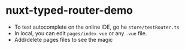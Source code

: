 # nuxt-typed-router-demo

- To test autocomplete on the online IDE, go he `store/testRouter.ts`
- In local, you can edit `pages/index.vue` or any `.vue` file.
- Add/delete pages files to see the magic
